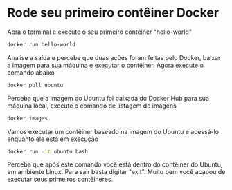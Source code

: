 # Rode seu primeiro contêiner Docker

Abra o terminal e execute o seu primeiro contêiner "hello-world"

````sh
docker run hello-world
````

Analise a saída e percebe que duas ações foram feitas pelo Docker, baixar a imagem para sua máquina e executar o contêiner. Agora execute o comando abaixo

````sh
docker pull ubuntu
````

Perceba que a imagem do Ubuntu foi baixada do Docker Hub para sua máquina local, execute o comando de listagem de imagens

````sh
docker images
````

Vamos executar um contêiner baseado na imagem do Ubuntu e acessá-lo enquanto ele está em execução

````sh
docker run -it ubuntu bash
````

Perceba que após este comando você está dentro do contêiner do Ubuntu, em ambiente Linux. Para sair basta digitar "exit".
Muito bem você acabou de executar seus primeiros contêineres.